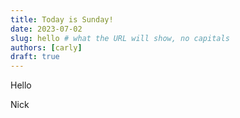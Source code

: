 ```yaml
---
title: Today is Sunday! 
date: 2023-07-02
slug: hello # what the URL will show, no capitals
authors: [carly]
draft: true
--- 
```


Hello 

Nick

